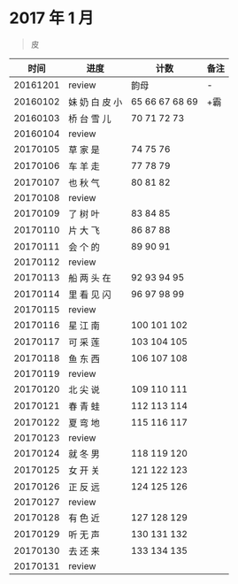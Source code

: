 # 2017 年 1 月

> 皮

|时间|进度|计数|备注|
|---|---|---|---|
|20161201|review|韵母|-|
|20160102|妹 奶 白 皮 小|65 66 67 68 69|+霸|
|20160103|桥 台 雪 儿|70 71 72 73||
|20160104|review||||
|20170105|草 家 是|74 75 76||
|20170106|车 羊 走|77 78 79||
|20170107|也 秋 气|80 81 82||
|20170108|review|||
|20170109|了 树 叶|83 84 85||
|20170110|片 大 飞|86 87 88||
|20170111|会 个 的|89 90 91||
|20170112|review|||
|20170113|船 两 头 在|92 93 94 95||
|20170114|里 看 见 闪|96 97 98 99||
|20170115|review|||
|20170116|星 江 南|100 101 102||
|20170117|可 采 莲|103 104 105||
|20170118|鱼 东 西|106 107 108||
|20170119|review|||
|20170120|北 尖 说|109 110 111||
|20170121|春 青 蛙|112 113 114||
|20170122|夏 弯 地|115 116 117||
|20170123|review|||
|20170124|就 冬 男|118 119 120||
|20170125|女 开 关|121 122 123||
|20170126|正 反 远|124 125 126||
|20170127|review|||
|20170128|有 色 近|127 128 129||
|20170129|听 无 声|130 131 132||
|20170130|去 还 来|133 134 135||
|20170131|review|||